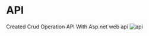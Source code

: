 # API
 Created Crud Operation API With Asp.net web api
![api](https://github.com/salmanqaiser821/API/assets/71202136/de6f5300-05e7-48e4-be19-91fe53f55d09)
